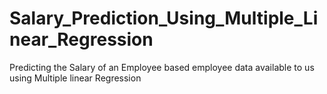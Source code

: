 # Salary_Prediction_Using_Multiple_Linear_Regression
Predicting the Salary of an Employee based employee data available to us using Multiple linear Regression
